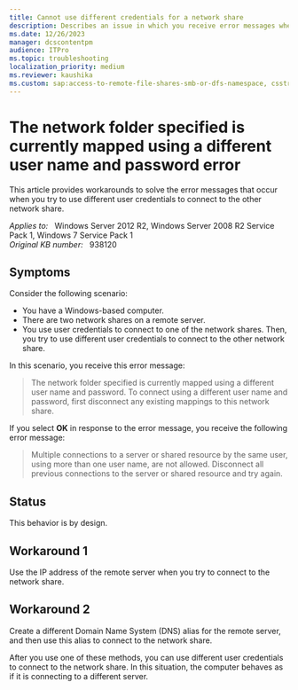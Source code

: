 ```yaml
---
title: Cannot use different credentials for a network share
description: Describes an issue in which you receive error messages when you try to use user credentials to connect to a network share from a Windows-based computer. Workarounds are provided.
ms.date: 12/26/2023
manager: dcscontentpm
audience: ITPro
ms.topic: troubleshooting
localization_priority: medium
ms.reviewer: kaushika
ms.custom: sap:access-to-remote-file-shares-smb-or-dfs-namespace, csstroubleshoot
---
```

# The network folder specified is currently mapped using a different user name and password error

This article provides workarounds to solve the error messages that occur when you try to use different user credentials to connect to the other network share.

_Applies to:_ &nbsp; Windows Server 2012 R2, Windows Server 2008 R2 Service Pack 1, Windows 7 Service Pack 1  
_Original KB number:_ &nbsp; 938120

## Symptoms

Consider the following scenario:

- You have a Windows-based computer.
- There are two network shares on a remote server.
- You use user credentials to connect to one of the network shares. Then, you try to use different user credentials to connect to the other network share.

In this scenario, you receive this error message:

> The network folder specified is currently mapped using a different user name and password. To connect using a different user name and password, first disconnect any existing mappings to this network share.

If you select **OK** in response to the error message, you receive the following error message:

> Multiple connections to a server or shared resource by the same user, using more than one user name, are not allowed. Disconnect all previous connections to the server or shared resource and try again.

## Status

This behavior is by design.

## Workaround 1

Use the IP address of the remote server when you try to connect to the network share.

## Workaround 2

Create a different Domain Name System (DNS) alias for the remote server, and then use this alias to connect to the network share.

After you use one of these methods, you can use different user credentials to connect to the network share. In this situation, the computer behaves as if it is connecting to a different server.
